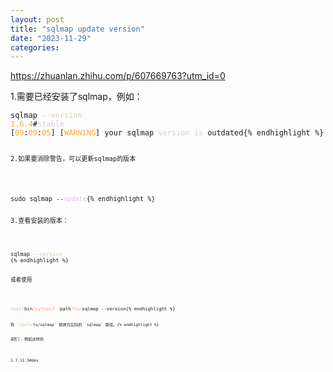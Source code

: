 ```yaml
---
layout: post
title: "sqlmap update version"
date: "2023-11-29"
categories: 
---
```

<p><a href="https://zhuanlan.zhihu.com/p/607669763?utm_id=0">https://zhuanlan.zhihu.com/p/607669763?utm_id=0</a></p>

<p>1.需要已经安装了sqlmap，例如：</p>

<pre>
<code>sqlmap <span style="color:#d4d0ab">--version</span>
<span style="color:#f5ab35">1.6</span><span style="color:#f5ab35">.4</span>#<span style="color:#dcc6e0">stable</span>
[<span style="color:#f5ab35">09</span>:<span style="color:#f5ab35">09</span>:<span style="color:#f5ab35">05</span>] [<span style="color:#f5ab35">WARNING</span>] your sqlmap <span style="color:#dcc6e0">version</span> <span style="color:#dcc6e0">is</span> outdated{% endhighlight %}

<p><code>2.如果要消除警告，可以更新sqlmap的版本</code></p>

<pre>
<code>sudo sqlmap --<span style="color:#dcc6e0">update</span>{% endhighlight %}

<p>3.查看安装的版本：</p>

<pre>
<code>sqlmap <span style="color:#d4d0ab">--version</span>
{% endhighlight %}

<p>或者使用</p>

<pre>
<code><span style="color:#ffa07a">/usr/</span>bin<span style="color:#ffa07a">/python3 /</span>path<span style="color:#ffa07a">/to/</span>sqlmap --version{% endhighlight %}

<pre>
<code>将 `<span style="color:#ffa07a">/path/</span>to/sqlmap` 替换为实际的 `sqlmap` 路径。{% endhighlight %}

<p><code>得到了</code>，例如这样的</p>

<p>1.7.11.3#dev</p>

<p>&nbsp;</p>

